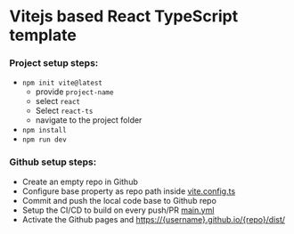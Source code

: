 # Vitejs based React TypeScript template

### Project setup steps:
- `npm init vite@latest`
  - provide `project-name`
  - select `react`
  - Select `react-ts`
  - navigate to the project folder
- `npm install`
- `npm run dev`

### Github setup steps:
- Create an empty repo in Github
- Configure base property as repo path inside [vite.config.ts](./vite.config.ts)
- Commit and push the local code base to Github repo
- Setup the CI/CD to build on every push/PR [main.yml](./.github/workflows/main.yml)
- Activate the Github pages and [https://{username}.github.io/{repo}/dist/](https://sadanandpai.github.io/vite-react-template/dist/)
